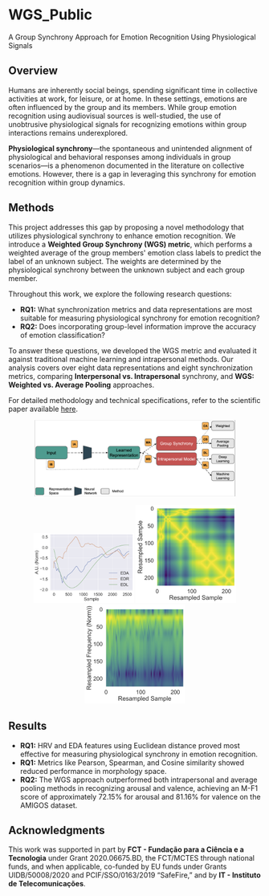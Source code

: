 # WGS_Public
A Group Synchrony Approach for Emotion Recognition Using Physiological Signals

## Overview

Humans are inherently social beings, spending significant time in collective activities at work, for leisure, or at home. In these settings, emotions are often influenced by the group and its members. While group emotion recognition using audiovisual sources is well-studied, the use of unobtrusive physiological signals for recognizing emotions within group interactions remains underexplored.

**Physiological synchrony**—the spontaneous and unintended alignment of physiological and behavioral responses among individuals in group scenarios—is a phenomenon documented in the literature on collective emotions. However, there is a gap in leveraging this synchrony for emotion recognition within group dynamics.

## Methods

This project addresses this gap by proposing a novel methodology that utilizes physiological synchrony to enhance emotion recognition. We introduce a **Weighted Group Synchrony (WGS) metric**, which performs a weighted average of the group members' emotion class labels to predict the label of an unknown subject. The weights are determined by the physiological synchrony between the unknown subject and each group member.

Throughout this work, we explore the following research questions:

- **RQ1:** What synchronization metrics and data representations are most suitable for measuring physiological synchrony for emotion recognition?
- **RQ2:** Does incorporating group-level information improve the accuracy of emotion classification?

To answer these questions, we developed the WGS metric and evaluated it against traditional machine learning and intrapersonal methods. Our analysis covers over eight data representations and eight synchronization metrics, comparing **Interpersonal vs. Intrapersonal** synchrony, and **WGS: Weighted vs. Average Pooling** approaches.

For detailed methodology and technical specifications, refer to the scientific paper available [here](https://ieeexplore.ieee.org/document/10097567).

<p align="center">
  <img src="WGS_structure.png" alt="WGS_structure" width="400"/>
</p>

<div align="center">
  <img src="12_cvx.png" alt="cvx" width="200"/>
  <img src="12_RP_2.png" alt="12_RP" width="200"/>
  <img src="12_spect_2.png" alt="12_spec" width="200"/>
</div>

## Results

- **RQ1:** HRV and EDA features using Euclidean distance proved most effective for measuring physiological synchrony in emotion recognition.
- **RQ1:** Metrics like Pearson, Spearman, and Cosine similarity showed reduced performance in morphology space.
- **RQ2:** The WGS approach outperformed both intrapersonal and average pooling methods in recognizing arousal and valence, achieving an M-F1 score of approximately 72.15% for arousal and 81.16% for valence on the AMIGOS dataset.

## Acknowledgments

This work was supported in part by **FCT - Fundação para a Ciência e a Tecnologia** under Grant 2020.06675.BD, the FCT/MCTES through national funds, and when applicable, co-funded by EU funds under Grants UIDB/50008/2020 and PCIF/SSO/0163/2019 “SafeFire,” and by **IT - Instituto de Telecomunicações**.
